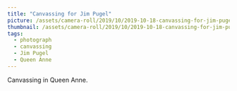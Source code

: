 ```yaml
---
title: "Canvassing for Jim Pugel"
picture: /assets/camera-roll/2019/10/2019-10-18-canvassing-for-jim-pugel/20191018_175032200_iOS.jpg
thumbnail: /assets/camera-roll/2019/10/2019-10-18-canvassing-for-jim-pugel/20191018_175032200_iOS-thumbnail.jpg
tags:
  - photograph
  - canvassing
  - Jim Pugel
  - Queen Anne
---
```

Canvassing in Queen Anne.